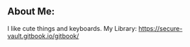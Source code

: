 ## About Me:

I like cute things and keyboards.
My Library: https://secure-vault.gitbook.io/gitbook/
